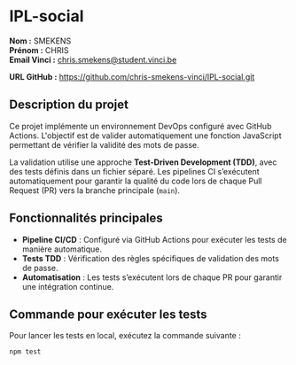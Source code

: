 # IPL-social

**Nom :** SMEKENS  
**Prénom :** CHRIS  
**Email Vinci :** chris.smekens@student.vinci.be  

**URL GitHub :** https://github.com/chris-smekens-vinci/IPL-social.git

## Description du projet
Ce projet implémente un environnement DevOps configuré avec GitHub Actions. L'objectif est de valider automatiquement une fonction JavaScript permettant de vérifier la validité des mots de passe. 

La validation utilise une approche **Test-Driven Development (TDD)**, avec des tests définis dans un fichier séparé. Les pipelines CI s’exécutent automatiquement pour garantir la qualité du code lors de chaque Pull Request (PR) vers la branche principale (`main`).

## Fonctionnalités principales
- **Pipeline CI/CD** : Configuré via GitHub Actions pour exécuter les tests de manière automatique.
- **Tests TDD** : Vérification des règles spécifiques de validation des mots de passe.
- **Automatisation** : Les tests s’exécutent lors de chaque PR pour garantir une intégration continue.

## Commande pour exécuter les tests
Pour lancer les tests en local, exécutez la commande suivante :
```bash
npm test